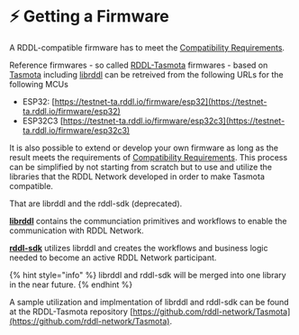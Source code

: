 # ⚡ Getting a Firmware

A RDDL-compatible firmware has to meet the [Compatibility Requirements](../rddl-compatibility-requirements.md).

Reference firmwares - so called [RDDL-Tasmota](https://github.com/rddl-network/Tasmota) firmwares - based on [Tasmota](https://github.com/arendst/Tasmota) including [librddl](https://github.com/rddl-network/librddl/) can be retreived from the following URLs for the following MCUs

* ESP32: [https://testnet-ta.rddl.io/firmware/esp32](https://testnet-ta.rddl.io/firmware/esp32)
* ESP32C3 [https://testnet-ta.rddl.io/firmware/esp32c3](https://testnet-ta.rddl.io/firmware/esp32c3)

It is also possible to extend or develop your own firmware as long as the result meets the requirements of [Compatibility Requirements](../rddl-compatibility-requirements.md). This process can be simplified by not starting from scratch but to use and utilize the libraries that the RDDL Network developed in order to make Tasmota compatible.&#x20;

That are librddl and the rddl-sdk (deprecated).&#x20;

[**librddl**](https://github.com/rddl-network/librddl/) contains the communciation primitives and workflows to enable the communication with RDDL Network.&#x20;

[**rddl-sdk**](https://github.com/rddl-network/rddl-sdk/) utilizes librddl and creates the workflows and business logic needed to become an active RDDL Network participant.&#x20;

{% hint style="info" %}
librddl and rddl-sdk will be merged into one library in the near future.
{% endhint %}

A sample utilization and implmentation of librddl and rddl-sdk can be found at the RDDL-Tasmota repository [https://github.com/rddl-network/Tasmota](https://github.com/rddl-network/Tasmota).
